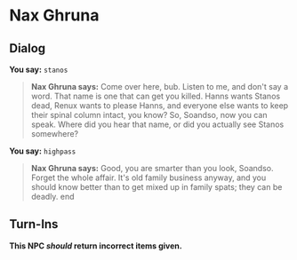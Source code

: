 # Nax Ghruna


## Dialog

**You say:** `stanos`



>**Nax Ghruna says:** Come over here, bub. Listen to me, and don't say a word. That name is one that can get you killed. Hanns wants Stanos dead, Renux wants to please Hanns, and everyone else wants to keep their spinal column intact, you know? So, Soandso, now you can speak. Where did you hear that name, or did you actually see Stanos somewhere?

**You say:** `highpass`



>**Nax Ghruna says:** Good, you are smarter than you look, Soandso.  Forget the whole affair.  It's old family business anyway, and you should know better than to get mixed up in family spats; they can be deadly.
end



## Turn-Ins



**This NPC *should* return incorrect items given.**
